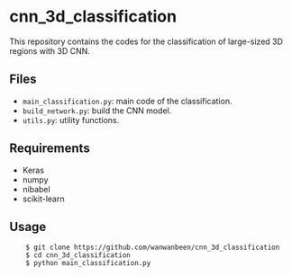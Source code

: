 # cnn_3d_classification

This repository contains the codes for the classification of large-sized 3D regions with 3D CNN.

## Files

* ```main_classification.py```: main code of the classification.
* ```build_network.py```: build the CNN model. 
* ```utils.py```: utility functions.

## Requirements

* Keras
* numpy
* nibabel
* scikit-learn

## Usage

```
    $ git clone https://github.com/wanwanbeen/cnn_3d_classification
    $ cd cnn_3d_classification
    $ python main_classification.py
